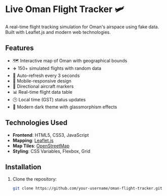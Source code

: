 # Live Oman Flight Tracker 🛩️

A real-time flight tracking simulation for Oman's airspace using fake data. Built with Leaflet.js and modern web technologies.


## Features

- 🗺️ Interactive map of Oman with geographical bounds
- ✈️ 150+ simulated flights with random data
- 🔄 Auto-refresh every 3 seconds
- 📱 Mobile-responsive design
- 🧭 Directional aircraft markers
- 📊 Real-time flight data table
- 🕒 Local time (GST) status updates
- 🎨 Modern dark theme with glassmorphism effects

## Technologies Used

- **Frontend**: HTML5, CSS3, JavaScript
- **Mapping**: [Leaflet.js](https://leafletjs.com/)
- **Map Tiles**: [OpenStreetMap](https://www.openstreetmap.org/)
- **Styling**: CSS Variables, Flexbox, Grid

## Installation

1. Clone the repository:
   ```bash
   git clone https://github.com/your-username/oman-flight-tracker.git
